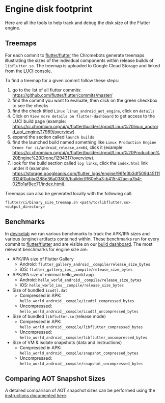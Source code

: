 # Engine disk footprint

Here are all the tools to help track and debug the disk size of the Flutter
engine.

## Treemaps

For each commit to [flutter/flutter](https://github.com/flutter/flutter) the
Chromebots generate treemaps illustrating the sizes of the individual components
within release builds of `libflutter.so`. The treemap is uploaded to Google
Cloud Storage and linked from the
[LUCI](https://ci.chromium.org/p/flutter/g/engine/console) console.

To find a treemap for a given commit follow these steps:

1) go to the list of all flutter commits:
   <https://github.com/flutter/flutter/commits/master/>
1) find the commit you want to evaluate, then click on the green checkbox to see
   the checks
1) find the check titled `Linux linux_android_aot_engine`, click on `details`
1) Click on `View more details on flutter-dashboard` to get access to the LUCI
   build page (example:
   <https://ci.chromium.org/ui/p/flutter/builders/prod/Linux%20linux_android_aot_engine/17969/overview>).
1) expand the section called `launch builds`
1) find the launched build named something like `Linux Production Engine Drone
   for ci/android_release_arm64`, click it (example
   <https://ci.chromium.org/ui/p/flutter/builders/prod/Linux%20Production%20Engine%20Drone/1294317/overview>).
1) look for the build section called `log links`, click the `index.html` link
   under it (example:
   <https://storage.googleapis.com/flutter_logs/engine/96fe3b3df509d451116124f0abbd288e36a03805/builder/ff60e5a3-b415-42ae-a7b4-025b1af8ec71/index.html>).

Treemaps can also be generated locally with the following call:

```shell
flutter/ci/binary_size_treemap.sh <path/to/libflutter.so> <output_directory>
```

## Benchmarks

In [devicelab](https://github.com/flutter/flutter/tree/main/dev/devicelab) we
run various benchmarks to track the APK/IPA sizes and various (engine) artifacts
contained within. These benchmarks run for every commit to
[flutter/flutter](https://github.com/flutter/flutter) and are visible on our
[build dashboard](https://flutter-dashboard.appspot.com/). The most relevant
benchmarks for engine size are:

* APK/IPA size of Flutter Gallery
  * Android: `flutter_gallery_android__compile/release_size_bytes`
  * iOS: `flutter_gallery_ios__compile/release_size_bytes`
* APK/IPA size of minimal hello_world app
  * Android: `hello_world_android__compile/release_size_bytes`
  * iOS: `hello_world_ios__compile/release_size_bytes`
* Size of bundled `icudtl.dat`
  * Compressed in APK: `hello_world_android__compile/icudtl_compressed_bytes`
  * Uncompressed: `hello_world_android__compile/icudtl_uncompressed_bytes`
* Size of bundled `libflutter.so` (release mode)
  * Compressed in APK: `hello_world_android__compile/libflutter_compressed_bytes`
  * Uncompressed: `hello_world_android__compile/libflutter_uncompressed_bytes`
* Size of VM & isolate snapshots (data and instructions)
  * Compressed in APK: `hello_world_android__compile/snapshot_compressed_bytes`
  * Uncompressed: `hello_world_android__compile/snapshot_uncompressed_bytes`

## Comparing AOT Snapshot Sizes

A detailed comparison of AOT snapshot sizes can be performed using the
[instructions documented here](./benchmarks/Comparing-AOT-Snapshot-Sizes.md).
